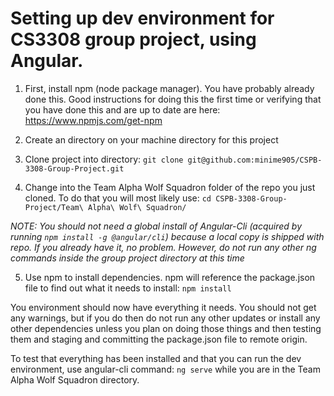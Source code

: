 # Setting up dev environment for CS3308 group project, using Angular. 

1. First, install npm (node package manager). You have probably already done this. Good instructions for doing this the first time or verifying that you have done this and are up to date are here:
https://www.npmjs.com/get-npm

2. Create an directory on your machine directory for this project

3. Clone project into directory:
```git clone git@github.com:minime905/CSPB-3308-Group-Project.git```

4. Change into the Team Alpha Wolf Squadron folder of the repo you just cloned. To do that you will most likely use:
```cd CSPB-3308-Group-Project/Team\ Alpha\ Wolf\ Squadron/```

*NOTE: You should not need a global install of Angular-Cli (acquired by running `npm install -g @angular/cli`) because a local copy is shipped with repo. If you already have it, no problem. However, do not run any other ng commands inside the group project directory at this time*

5. Use npm to install dependencies. npm will reference the package.json file to find out what it needs to install:
```npm install```

You environment should now have everything it needs. You should not get any warnings, but if you do then do not run any other updates or install any other dependencies unless you plan on doing those things and then testing them and staging and committing the package.json file to remote origin. 

To test that everything has been installed and that you can run the dev environment, use angular-cli command: `ng serve` while you are in the Team Alpha Wolf Squadron directory.